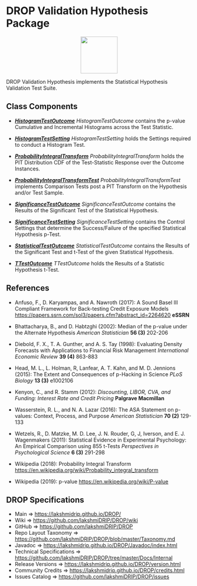 # DROP Validation Hypothesis Package

<p align="center"><img src="https://github.com/lakshmiDRIP/DROP/blob/master/DRIP_Logo.gif?raw=true" width="100"></p>

DROP Validation Hypothesis implements the Statistical Hypothesis Validation Test Suite.


## Class Components

 * [***HistogramTestOutcome***](https://github.com/lakshmiDRIP/DROP/tree/master/src/main/java/org/drip/validation/hypothesis/HistogramTestOutcome.java)
 <i>HistogramTestOutcome</i> contains the p-value Cumulative and Incremental Histograms across the Test Statistic.

 * [***HistogramTestSetting***](https://github.com/lakshmiDRIP/DROP/tree/master/src/main/java/org/drip/validation/hypothesis/HistogramTestSetting.java)
 <i>HistogramTestSetting</i> holds the Settings required to conduct a Histogram Test.

 * [***ProbabilityIntegralTransform***](https://github.com/lakshmiDRIP/DROP/tree/master/src/main/java/org/drip/validation/hypothesis/ProbabilityIntegralTransform.java)
 <i>ProbabilityIntegralTransform</i> holds the PIT Distribution CDF of the Test-Statistic Response over the Outcome Instances.

 * [***ProbabilityIntegralTransformTest***](https://github.com/lakshmiDRIP/DROP/tree/master/src/main/java/org/drip/validation/hypothesis/ProbabilityIntegralTransformTest.java)
 <i>ProbabilityIntegralTransformTest</i> implements Comparison Tests post a PIT Transform on the Hypothesis and/or Test Sample.

 * [***SignificanceTestOutcome***](https://github.com/lakshmiDRIP/DROP/tree/master/src/main/java/org/drip/validation/hypothesis/SignificanceTestOutcome.java)
 <i>SignificanceTestOutcome</i> contains the Results of the Significant Test of the Statistical Hypothesis.

 * [***SignificanceTestSetting***](https://github.com/lakshmiDRIP/DROP/tree/master/src/main/java/org/drip/validation/hypothesis/SignificanceTestSetting.java)
 <i>SignificanceTestSetting</i> contains the Control Settings that determine the Success/Failure of the specified Statistical Hypothesis p-Test.

 * [***StatisticalTestOutcome***](https://github.com/lakshmiDRIP/DROP/tree/master/src/main/java/org/drip/validation/hypothesis/StatisticalTestOutcome.java)
 <i>StatisticalTestOutcome</i> contains the Results of the Significant Test and t-Test of the given Statistical Hypothesis.

 * [***TTestOutcome***](https://github.com/lakshmiDRIP/DROP/tree/master/src/main/java/org/drip/validation/hypothesis/TTestOutcome.java)
 <i>TTestOutcome</i> holds the Results of a Statistic Hypothesis t-Test.


## References

 * Anfuso, F., D. Karyampas, and A. Nawroth (2017): A Sound Basel III Compliant Framework for Back-testing Credit Exposure Models https://papers.ssrn.com/sol3/papers.cfm?abstract_id=2264620 <b>eSSRN</b>

 * Bhattacharya, B., and D. Habtzghi (2002): Median of the p-value under the Alternate Hypothesis <i>American Statistician</i> <b>56 (3)</b> 202-206

 * Diebold, F. X., T. A. Gunther, and A. S. Tay (1998): Evaluating Density Forecasts with Applications to Financial Risk Management <i>International Economic Review</i> <b>39 (4)</b> 863-883

 * Head, M. L., L. Holman, R, Lanfear, A. T. Kahn, and M. D. Jennions (2015): The Extent and Consequences of p-Hacking in Science <i>PLoS Biology</i> <b>13 (3)</b> e1002106

 * Kenyon, C., and R. Stamm (2012): <i>Discounting, LIBOR, CVA, and Funding: Interest Rate and Credit Pricing</i> <b>Palgrave Macmillan</b>

 * Wasserstein, R. L., and N. A. Lazar (2016): The ASA Statement on p-values: Context, Process, and Purpose <i>American Statistician</i> <b>70 (2)</b> 129-133

 * Wetzels, R., D. Matzke, M. D. Lee, J. N. Rouder, G, J, Iverson, and E. J. Wagenmakers (2011): Statistical Evidence in Experimental Psychology: An Empirical Comparison using 855 t-Tests <i>Perspectives in Psychological Science</i> <b>6 (3)</b> 291-298

 * Wikipedia (2018): Probability Integral Transform https://en.wikipedia.org/wiki/Probability_integral_transform

 * Wikipedia (2019): p-value https://en.wikipedia.org/wiki/P-value


## DROP Specifications

 * Main                     => https://lakshmidrip.github.io/DROP/
 * Wiki                     => https://github.com/lakshmiDRIP/DROP/wiki
 * GitHub                   => https://github.com/lakshmiDRIP/DROP
 * Repo Layout Taxonomy     => https://github.com/lakshmiDRIP/DROP/blob/master/Taxonomy.md
 * Javadoc                  => https://lakshmidrip.github.io/DROP/Javadoc/index.html
 * Technical Specifications => https://github.com/lakshmiDRIP/DROP/tree/master/Docs/Internal
 * Release Versions         => https://lakshmidrip.github.io/DROP/version.html
 * Community Credits        => https://lakshmidrip.github.io/DROP/credits.html
 * Issues Catalog           => https://github.com/lakshmiDRIP/DROP/issues
